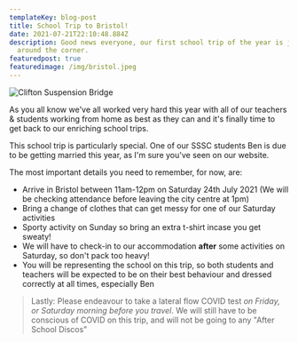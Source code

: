 ```yaml
---
templateKey: blog-post
title: School Trip to Bristol!
date: 2021-07-21T22:10:48.884Z
description: Good news everyone, our first school trip of the year is just
  around the corner.
featuredpost: true
featuredimage: /img/bristol.jpeg
---
```

![Clifton Suspension Bridge](/img/bristol.jpeg "Clifton Suspension Bridge")

 

As you all know we've all worked very hard this year with all of our teachers & students working from home as best as they can and it's finally time to get back to our enriching school trips.

This school trip is particularly special. One of our SSSC students Ben is due to be getting married this year, as I'm sure you've seen on our website. 

The most important details you need to remember, for now, are:

* Arrive in Bristol between 11am-12pm on Saturday 24th July 2021 (We will be checking attendance before leaving the city centre at 1pm)
* Bring a change of clothes that can get messy for one of our Saturday activities
* Sporty activity on Sunday so bring an extra t-shirt incase you get sweaty!
* We will have to check-in to our accommodation **after** some activities on Saturday, so don't pack too heavy!
* You will be representing the school on this trip, so both students and teachers will be expected to be on their best behaviour and dressed correctly at all times, especially Ben



> Lastly: Please endeavour to take a lateral flow COVID test *on Friday, or Saturday morning before you travel*. We will still have to be conscious of COVID on this trip, and will not be going to any "After School Discos"